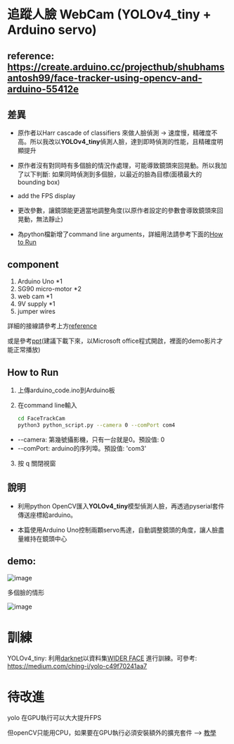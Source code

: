 # 追蹤人臉 WebCam (YOLOv4_tiny + Arduino servo)

## reference: https://create.arduino.cc/projecthub/shubhamsantosh99/face-tracker-using-opencv-and-arduino-55412e

## 差異

* 原作者以Harr cascade of classifiers 來做人臉偵測 -> 速度慢，精確度不高。所以我改以**YOLOv4_tiny**偵測人臉，達到即時偵測的性能，且精確度明顯提升

* 原作者沒有對同時有多個臉的情況作處理，可能導致鏡頭來回晃動。所以我加了以下判斷: 如果同時偵測到多個臉，以最近的臉為目標(面積最大的bounding box)

* add the FPS display

* 更改參數，讓鏡頭能更適當地調整角度(以原作者設定的參數會導致鏡頭來回晃動，無法靜止)

* 為python檔新增了command line arguments，詳細用法請參考下面的[How to Run](https://github.com/SmallDragon11/Face-Tracker-webcam#how-to-run)

## component

1. Arduino Uno *1
2. SG90 micro-motor *2
3. web cam *1
4. 9V supply *1
5. jumper wires

詳細的接線請參考上方[reference](https://create.arduino.cc/projecthub/shubhamsantosh99/face-tracker-using-opencv-and-arduino-55412e)

或是參考[ppt](https://docs.google.com/presentation/d/18rrGfyZpvadeQIwK-fgALN0tdU3fZvE0/edit?usp=sharing&ouid=103289787254514124299&rtpof=true&sd=true)(建議下載下來，以Microsoft office程式開啟，裡面的demo影片才能正常播放)

## How to Run
1. 上傳arduino_code.ino到Arduino板

2. 在command line輸入
    ```bash
    cd FaceTrackCam
    python3 python_script.py --camera 0 --comPort com4
    ```

 * --camera: 第幾號攝影機，只有一台就是0。預設值: 0
 * --comPort: arduino的序列埠。預設值: 'com3'

3. 按 q 關閉視窗

## 說明

* 利用python OpenCV匯入**YOLOv4_tiny**模型偵測人臉，再透過pyserial套件傳送座標給arduino。

* 本篇使用Arduino Uno控制兩顆servo馬達，自動調整鏡頭的角度，讓人臉盡量維持在鏡頭中心

## demo: 

![image](./demo/demo.gif)

多個臉的情形

![image](./demo/demo_multiFace.gif)

# 訓練

YOLOv4_tiny: 利用[darknet](https://pjreddie.com/darknet/)以資料集[WIDER FACE](http://shuoyang1213.me/WIDERFACE/) 進行訓練。可參考: https://medium.com/ching-i/yolo-c49f70241aa7



# 待改進

yolo 在GPU執行可以大大提升FPS

但openCV只能用CPU，如果要在GPU執行必須安裝額外的擴充套件 --> [教學](https://pyimagesearch.com/2020/02/03/how-to-use-opencvs-dnn-module-with-nvidia-gpus-cuda-and-cudnn/)